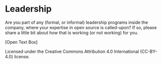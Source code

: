 # Leadership

Are you part of any (formal, or informal) leadership programs inside the company, where your expertise in open source is called-upon?  If so, please share a little bit about how that is working (or not working) for you.

[Open Text Box]


Licensed under the Creative Commons Attribution 4.0 International (CC-BY-4.0) license.